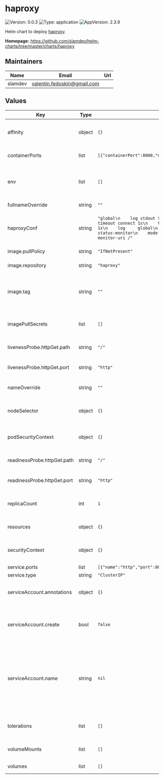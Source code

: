 # haproxy

![Version: 0.0.3](https://img.shields.io/badge/Version-0.0.3-informational?style=flat-square) ![Type: application](https://img.shields.io/badge/Type-application-informational?style=flat-square) ![AppVersion: 2.3.9](https://img.shields.io/badge/AppVersion-2.3.9-informational?style=flat-square)

Helm chart to deploy [haproxy](http://www.haproxy.org/).

**Homepage:** <https://github.com/slamdev/helm-charts/tree/master/charts/haproxy>

## Maintainers

| Name | Email | Url |
| ---- | ------ | --- |
| slamdev | valentin.fedoskin@gmail.com |  |

## Values

| Key | Type | Default | Description |
|-----|------|---------|-------------|
| affinity | object | `{}` | affinity for scheduler pod assignment |
| containerPorts | list | `[{"containerPort":8000,"name":"http","protocol":"TCP"}]` | ports exposed by container |
| env | list | `[]` | additional environment variables for the deployment |
| fullnameOverride | string | `""` | full name of the chart. |
| haproxyConf | string | `"global\n    log stdout format raw local0 info\n\ndefaults\n    timeout connect 1s\n    timeout client  1s\n    timeout server  1s\n    log     global\n    option  httplog\n\nfrontend        status-monitor\n    mode        http\n    bind        :8000\n    monitor-uri /"` | haproxy config to provision inside of the container |
| image.pullPolicy | string | `"IfNotPresent"` | image pull policy |
| image.repository | string | `"haproxy"` | image repository |
| image.tag | string | `""` | image tag (chart's appVersion value will be used if not set) |
| imagePullSecrets | list | `[]` | image pull secret for private images |
| livenessProbe.httpGet.path | string | `"/"` | path for liveness probe |
| livenessProbe.httpGet.port | string | `"http"` | port for liveness probe |
| nameOverride | string | `""` | override name of the chart |
| nodeSelector | object | `{}` | node for scheduler pod assignment |
| podSecurityContext | object | `{}` | specifies security settings for a pod |
| readinessProbe.httpGet.path | string | `"/"` | path for readiness probe |
| readinessProbe.httpGet.port | string | `"http"` | port for readiness probe |
| replicaCount | int | `1` | number of replicas for haproxy deployment. |
| resources | object | `{}` | custom resource configuration |
| securityContext | object | `{}` | specifies security settings for a container |
| service.ports | list | `[{"name":"http","port":80,"protocol":"TCP","targetPort":"http"}]` | service ports |
| service.type | string | `"ClusterIP"` | service type |
| serviceAccount.annotations | object | `{}` | annotations to add to the service account |
| serviceAccount.create | bool | `false` | specifies whether a service account should be created |
| serviceAccount.name | string | `nil` | the name of the service account to use; if not set and create is true, a name is generated using the fullname template |
| tolerations | list | `[]` | tolerations for scheduler pod assignment |
| volumeMounts | list | `[]` | additional volume mounts |
| volumes | list | `[]` | additional volumes |
